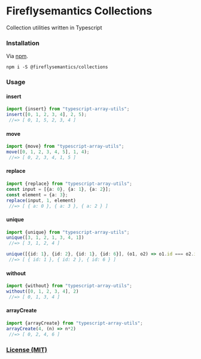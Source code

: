 # Fireflysemantics Collections

Collection utilities written in Typescript

### Installation

Via [npm](https://www.npmjs.com/package/@fireflysemantics/collections).

```
npm i -S @fireflysemantics/collections

```

### Usage

#### insert
```typescript
import {insert} from "typescript-array-utils";
insert([0, 1, 2, 3, 4], 2, 5);
 //=> [ 0, 1, 5, 2, 3, 4 ]
```

#### move
```typescript
import {move} from "typescript-array-utils";
move([0, 1, 2, 3, 4, 5], 1, 4);
 //=> [ 0, 2, 3, 4, 1, 5 ]
```

#### replace
```typescript
import {replace} from "typescript-array-utils";
const input = [{a: 0}, {a: 1}, {a: 2}];
const element = {a: 3};
replace(input, 1, element)
 //=> [ { a: 0 }, { a: 3 }, { a: 2 } ]
```

#### unique
```typescript
import {unique} from "typescript-array-utils";
unique([3, 1, 2, 1, 3, 4, 1])
 //=> [ 3, 1, 2, 4 ]

unique([{id: 1}, {id: 2}, {id: 1}, {id: 6}], (o1, o2) => o1.id === o2.id)
 //=> [ { id: 1 }, { id: 2 }, { id: 6 } ]
```

#### without
```typescript
import {without} from "typescript-array-utils";
without([0, 1, 2, 3, 4], 2)
 //=> [ 0, 1, 3, 4 ]
```

#### arrayCreate
```typescript
import {arrayCreate} from "typescript-array-utils";
arrayCreate(4, (n) => n*2)
 //=> [ 0, 2, 4, 6 ]
```

### [License (MIT)](LICENSE.md)
